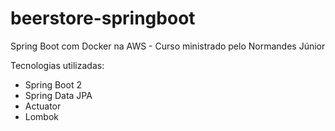 # beerstore-springboot
Spring Boot com Docker na AWS - Curso ministrado pelo Normandes Júnior

Tecnologias utilizadas: 
 - Spring Boot 2 
 - Spring Data JPA 
 - Actuator
 - Lombok
 
 
